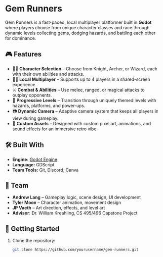 # Gem Runners

Gem Runners is a fast-paced, local multiplayer platformer built in **Godot** where players choose from unique character classes and race through dynamic levels collecting gems, dodging hazards, and battling each other for dominance.

## 🎮 Features

- 🧙‍♂️ **Character Selection** – Choose from Knight, Archer, or Wizard, each with their own abilities and attacks.
- 🏃‍♂️ **Local Multiplayer** – Supports up to 4 players in a shared-screen experience.
- ⚔️ **Combat & Abilities** – Use melee, ranged, or magical attacks to outplay opponents.
- 🌄 **Progressive Levels** – Transition through uniquely themed levels with hazards, platforms, and power-ups.
- 📷 **Dynamic Camera** – Adaptive camera system that keeps all players in view during gameplay.
- 🎨 **Custom Assets** – Designed with custom pixel art, animations, and sound effects for an immersive retro vibe.

## 🛠️ Built With

- **Engine:** [Godot Engine](https://godotengine.org/)
- **Language:** GDScript
- **Team Tools:** Git, Discord, Canva

## 🧠 Team

- **Andrew Lang** – Gameplay logic, scene design, UI development
- **Tyler Moon** – Character animation, movement design
- **JP Vaeth** – Art direction, effects, and level art
- **Advisor:** Dr. William Kreahling, CS 495/496 Capstone Project

## 🚀 Getting Started

1. Clone the repository:
   ```bash
   git clone https://github.com/yourusername/gem-runners.git

